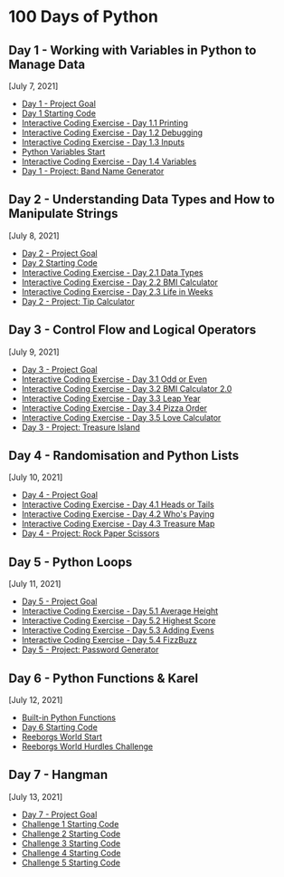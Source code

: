 # 100 Days of Python

## Day 1 - Working with Variables in Python to Manage Data
[July 7, 2021]

* [Day 1 - Project Goal](https://band-name-generator-end.appbrewery.repl.run)
* [Day 1 Starting Code](https://replit.com/@asamanta237/day-1-printing-start)
* [Interactive Coding Exercise - Day 1.1 Printing](https://replit.com/@asamanta237/day-1-1-exercise)
* [Interactive Coding Exercise - Day 1.2 Debugging](https://replit.com/@asamanta237/day-1-2-exercise)
* [Interactive Coding Exercise - Day 1.3 Inputs](https://replit.com/@asamanta237/day-1-3-exercise)
* [Python Variables Start](https://replit.com/@asamanta237/day-1-variables-start)
* [Interactive Coding Exercise - Day 1.4 Variables](https://replit.com/@asamanta237/day-1-4-exercise)
* [Day 1 - Project: Band Name Generator](https://replit.com/@asamanta237/band-name-generator#main.py)


## Day 2 - Understanding Data Types and How to Manipulate Strings
[July 8, 2021]

* [Day 2 - Project Goal](https://tip-calculator-end.appbrewery.repl.run)
* [Day 2 Starting Code](https://replit.com/@asamanta237/day-2-start)
* [Interactive Coding Exercise - Day 2.1 Data Types](https://replit.com/@asamanta237/day-2-1-exercise)
* [Interactive Coding Exercise - Day 2.2 BMI Calculator](https://replit.com/@asamanta237/day-2-2-exercise)
* [Interactive Coding Exercise - Day 2.3 Life in Weeks](https://replit.com/@asamanta237/day-2-3-exercise)
* [Day 2 - Project: Tip Calculator](https://replit.com/@asamanta237/tip-calculator#main.py)


## Day 3 - Control Flow and Logical Operators
[July 9, 2021]

* [Day 3 - Project Goal](https://treasure-island-end.appbrewery.repl.run)
* [Interactive Coding Exercise - Day 3.1 Odd or Even](https://replit.com/@asamanta237/day-3-1-exercise)
* [Interactive Coding Exercise - Day 3.2 BMI Calculator 2.0](https://replit.com/@asamanta237/day-3-2-exercise)
* [Interactive Coding Exercise - Day 3.3 Leap Year](https://replit.com/@asamanta237/day-3-3-exercise)
* [Interactive Coding Exercise - Day 3.4 Pizza Order](https://replit.com/@asamanta237/day-3-4-exercise)
* [Interactive Coding Exercise - Day 3.5 Love Calculator](https://replit.com/@asamanta237/day-3-5-exercise)
* [Day 3 - Project: Treasure Island](https://replit.com/@asamanta237/treasure-island)

## Day 4 - Randomisation and Python Lists
[July 10, 2021]

* [Day 4 - Project Goal](https://rock-paper-scissors-end.appbrewery.repl.run)
* [Interactive Coding Exercise - Day 4.1 Heads or Tails](https://replit.com/@asamanta237/day-4-1-exercise)
* [Interactive Coding Exercise - Day 4.2 Who's Paying](https://replit.com/@asamanta237/day-4-2-exercise)
* [Interactive Coding Exercise - Day 4.3 Treasure Map](https://replit.com/@asamanta237/day-4-3-exercise)
* [Day 4 - Project: Rock Paper Scissors](https://replit.com/@asamanta237/rock-paper-scissors)

## Day 5 - Python Loops
[July 11, 2021]

* [Day 5 - Project Goal](https://password-generator-end.appbrewery.repl.run)
* [Interactive Coding Exercise - Day 5.1 Average Height](https://replit.com/@asamanta237/day-5-1-exercise)
* [Interactive Coding Exercise - Day 5.2 Highest Score](https://replit.com/@asamanta237/day-5-2-exercise)
* [Interactive Coding Exercise - Day 5.3 Adding Evens](https://replit.com/@asamanta237/day-5-3-exercise)
* [Interactive Coding Exercise - Day 5.4 FizzBuzz](https://replit.com/@asamanta237/day-5-4-exercise)
* [Day 5 - Project: Password Generator](https://replit.com/@asamanta237/password-generator)

## Day 6 - Python Functions & Karel
[July 12, 2021]

* [Built-in Python Functions](https://docs.python.org/3/library/functions.html)
* [Day 6 Starting Code](https://replit.com/@asamanta237/day-6-start)
* [Reeborgs World Start](https://reeborg.ca/reeborg.html?lang=en&mode=python&menu=worlds%2Fmenus%2Freeborg_intro_en.json&name=Alone&url=worlds%2Ftutorial_en%2Falone.json)
* [Reeborgs World Hurdles Challenge](https://reeborg.ca/reeborg.html?lang=en&mode=python&menu=worlds%2Fmenus%2Freeborg_intro_en.json&name=Hurdle%201&url=worlds%2Ftutorial_en%2Fhurdle1.json)

## Day 7 - Hangman
[July 13, 2021]

* [Day 7 - Project Goal](https://Day-7-Hangman-Final.appbrewery.repl.run)
* [Challenge 1 Starting Code](https://replit.com/@asamanta237/Day-7-Hangman-1-Start#main.py)
* [Challenge 2 Starting Code](https://replit.com/@asamanta237/Day-7-Hangman-2-Start#main.py)
* [Challenge 3 Starting Code](https://replit.com/@asamanta237/Day-7-Hangman-3-Start#main.py)
* [Challenge 4 Starting Code](https://replit.com/@asamanta237/Day-7-Hangman-4-Start#main.py)
* [Challenge 5 Starting Code](https://replit.com/@asamanta237/Day-7-Hangman-5-Start#main.py)